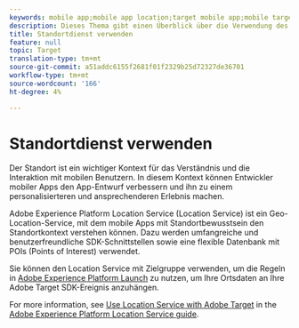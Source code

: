 ```yaml
---
keywords: mobile app;mobile app location;target mobile app;mobile target locations;location service;adobe experience cloud location service;pois;points of interest;sdk;location
description: Dieses Thema gibt einen Überblick über die Verwendung des Adobe Experience Platform Location Service in Adobe Target.
title: Standortdienst verwenden
feature: null
topic: Target
translation-type: tm+mt
source-git-commit: a51addc6155f2681f01f2329b25d72327de36701
workflow-type: tm+mt
source-wordcount: '166'
ht-degree: 4%

---
```



# Standortdienst verwenden

Der Standort ist ein wichtiger Kontext für das Verständnis und die Interaktion mit mobilen Benutzern. In diesem Kontext können Entwickler mobiler Apps den App-Entwurf verbessern und ihn zu einem personalisierteren und ansprechenderen Erlebnis machen.

Adobe Experience Platform Location Service (Location Service) ist ein Geo-Location-Service, mit dem mobile Apps mit Standortbewusstsein den Standortkontext verstehen können. Dazu werden umfangreiche und benutzerfreundliche SDK-Schnittstellen sowie eine flexible Datenbank mit POIs (Points of Interest) verwendet.

Sie können den Location Service mit Zielgruppe verwenden, um die Regeln in [Adobe Experience Platform Launch](https://docs.adobe.com/content/help/en/launch/using/overview.html) zu nutzen, um Ihre Ortsdaten an Ihre Adobe Target SDK-Ereignis anzuhängen.

For more information, see [Use Location Service with Adobe Target](https://docs.adobe.com/content/help/en/places/using/use-places-with-other-solutions/places-target/places-target.html) in the [Adobe Experience Platform Location Service guide](https://docs.adobe.com/content/help/en/places/using/home.html).
